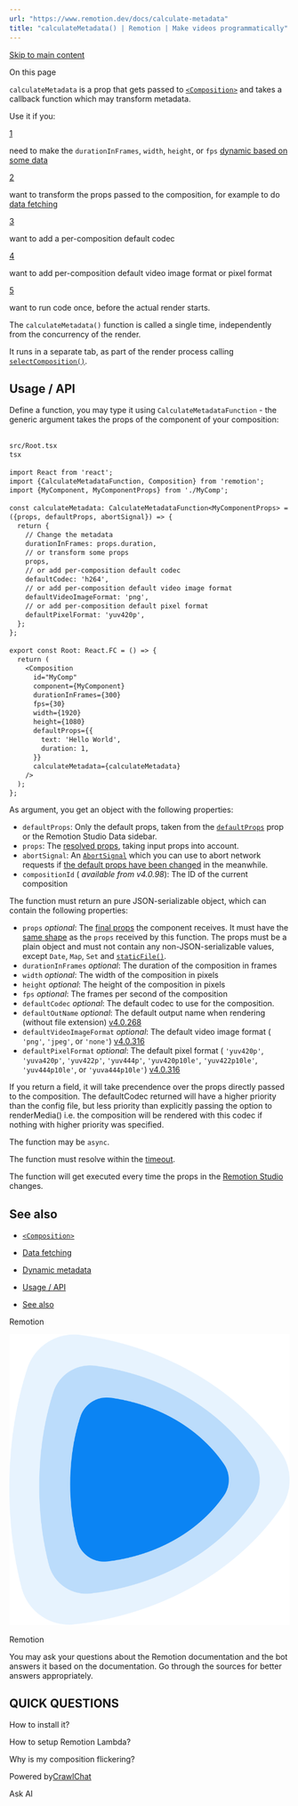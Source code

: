 ```yaml
---
url: "https://www.remotion.dev/docs/calculate-metadata"
title: "calculateMetadata() | Remotion | Make videos programmatically"
---
```


[Skip to main content](https://www.remotion.dev/docs/calculate-metadata#__docusaurus_skipToContent_fallback)

On this page

`calculateMetadata` is a prop that gets passed to [`<Composition>`](https://www.remotion.dev/docs/composition) and takes a callback function which may transform metadata.

Use it if you:

[1](https://www.remotion.dev/docs/calculate-metadata#1)

need to make the `durationInFrames`, `width`, `height`, or `fps` [dynamic based on some data](https://www.remotion.dev/docs/dynamic-metadata)

[2](https://www.remotion.dev/docs/calculate-metadata#2)

want to transform the props passed to the composition, for example to do [data fetching](https://www.remotion.dev/docs/data-fetching)

[3](https://www.remotion.dev/docs/calculate-metadata#3)

want to add a per-composition default codec

[4](https://www.remotion.dev/docs/calculate-metadata#4)

want to add per-composition default video image format or pixel format

[5](https://www.remotion.dev/docs/calculate-metadata#5)

want to run code once, before the actual render starts.

The `calculateMetadata()` function is called a single time, independently from the concurrency of the render.

It runs in a separate tab, as part of the render process calling [`selectComposition()`](https://www.remotion.dev/docs/renderer/select-composition).

## Usage / API [​](https://www.remotion.dev/docs/calculate-metadata\#usage--api "Direct link to Usage / API")

Define a function, you may type it using `CalculateMetadataFunction` \- the generic argument takes the props of the component of your composition:

```

src/Root.tsx
tsx

import React from 'react';
import {CalculateMetadataFunction, Composition} from 'remotion';
import {MyComponent, MyComponentProps} from './MyComp';

const calculateMetadata: CalculateMetadataFunction<MyComponentProps> = ({props, defaultProps, abortSignal}) => {
  return {
    // Change the metadata
    durationInFrames: props.duration,
    // or transform some props
    props,
    // or add per-composition default codec
    defaultCodec: 'h264',
    // or add per-composition default video image format
    defaultVideoImageFormat: 'png',
    // or add per-composition default pixel format
    defaultPixelFormat: 'yuv420p',
  };
};

export const Root: React.FC = () => {
  return (
    <Composition
      id="MyComp"
      component={MyComponent}
      durationInFrames={300}
      fps={30}
      width={1920}
      height={1080}
      defaultProps={{
        text: 'Hello World',
        duration: 1,
      }}
      calculateMetadata={calculateMetadata}
    />
  );
};
```

As argument, you get an object with the following properties:

- `defaultProps`: Only the default props, taken from the [`defaultProps`](https://www.remotion.dev/docs/composition#defaultprops) prop or the Remotion Studio Data sidebar.
- `props`: The [resolved props](https://www.remotion.dev/docs/props-resolution), taking input props into account.
- `abortSignal`: An [`AbortSignal`](https://developer.mozilla.org/en-US/docs/Web/API/AbortSignal) which you can use to abort network requests if [the default props have been changed](https://www.remotion.dev/docs/data-fetching#aborting-stale-requests) in the meanwhile.
- `compositionId` ( _available from v4.0.98_): The ID of the current composition

The function must return an pure JSON-serializable object, which can contain the following properties:

- `props` _optional_: The [final props](https://www.remotion.dev/docs/props-resolution) the component receives. It must have the [same shape](https://www.remotion.dev/docs/data-fetching#usage) as the `props` received by this function. The props must be a plain object and must not contain any non-JSON-serializable values, except `Date`, `Map`, `Set` and [`staticFile()`](https://www.remotion.dev/docs/staticfile).
- `durationInFrames` _optional_: The duration of the composition in frames
- `width` _optional_: The width of the composition in pixels
- `height` _optional_: The height of the composition in pixels
- `fps` _optional_: The frames per second of the composition
- `defaultCodec` _optional_: The default codec to use for the composition.
- `defaultOutName` _optional_: The default output name when rendering (without file extension) [v4.0.268](https://github.com/remotion-dev/remotion/releases/v4.0.268)
- `defaultVideoImageFormat` _optional_: The default video image format ( `'png'`, `'jpeg'`, or `'none'`) [v4.0.316](https://github.com/remotion-dev/remotion/releases/v4.0.316)
- `defaultPixelFormat` _optional_: The default pixel format ( `'yuv420p'`, `'yuva420p'`, `'yuv422p'`, `'yuv444p'`, `'yuv420p10le'`, `'yuv422p10le'`, `'yuv444p10le'`, or `'yuva444p10le'`) [v4.0.316](https://github.com/remotion-dev/remotion/releases/v4.0.316)

If you return a field, it will take precendence over the props directly passed to the composition. The defaultCodec returned will have a higher priority than the config file, but less priority than explicitly passing the option to renderMedia() i.e. the composition will be rendered with this codec if nothing with higher priority was specified.

The function may be `async`.

The function must resolve within the [timeout](https://www.remotion.dev/docs/delay-render#timeout).

The function will get executed every time the props in the [Remotion Studio](https://www.remotion.dev/docs/visual-editing) changes.

## See also [​](https://www.remotion.dev/docs/calculate-metadata\#see-also "Direct link to See also")

- [`<Composition>`](https://www.remotion.dev/docs/composition)
- [Data fetching](https://www.remotion.dev/docs/data-fetching)
- [Dynamic metadata](https://www.remotion.dev/docs/dynamic-metadata)

- [Usage / API](https://www.remotion.dev/docs/calculate-metadata#usage--api)
- [See also](https://www.remotion.dev/docs/calculate-metadata#see-also)

Remotion

![Logo](https://raw.githubusercontent.com/remotion-dev/brand/refs/heads/main/logo.svg)

Remotion

You may ask your questions about the Remotion documentation and the bot answers it based on the documentation. Go through the sources for better answers appropriately.

## QUICK QUESTIONS

How to install it?

How to setup Remotion Lambda?

Why is my composition flickering?

Powered by[CrawlChat](https://crawlchat.app/?ref=powered-by-remotion)

Ask AI